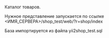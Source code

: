 Каталог товаров.

Нужное представление запускается по ссылке <ИМЯ_СЕРВЕРА>/shop_test/web/?r=shop/index

База импортируется из файла yii2shop_test.sql